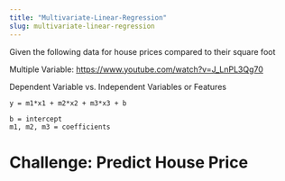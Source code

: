 ```yaml
---
title: "Multivariate-Linear-Regression"
slug: multivariate-linear-regression
---
```





Given the following data for house prices compared to their square foot



Multiple Variable: https://www.youtube.com/watch?v=J_LnPL3Qg70

Dependent Variable vs. Independent Variables or Features

```
y = m1*x1 + m2*x2 + m3*x3 + b

b = intercept
m1, m2, m3 = coefficients
```

# Challenge: Predict House Price
